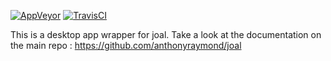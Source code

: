 [![AppVeyor](https://ci.appveyor.com/api/projects/status/qrk3dtb818i4ea9b?svg=true)](https://ci.appveyor.com/project/anthonyraymond/joal-desktop)
[![TravisCI](https://travis-ci.org/anthonyraymond/joal-desktop.svg?branch=master)](https://travis-ci.org/anthonyraymond/joal-desktop)

This is a desktop app wrapper for joal. Take a look at the documentation on the main repo : https://github.com/anthonyraymond/joal
